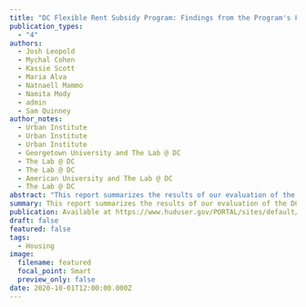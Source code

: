 ```yaml
---
title: "DC Flexible Rent Subsidy Program: Findings from the Program's First Year"
publication_types:
  - "4"
authors:
  - Josh Leopold
  - Mychal Cohen
  - Kassie Scott
  - Maria Alva
  - Natnaell Mammo
  - Namita Mody
  - admin
  - Sam Quinney
author_notes:
  - Urban Institute
  - Urban Institute
  - Urban Institute
  - Georgetown University and The Lab @ DC
  - The Lab @ DC
  - The Lab @ DC
  - American University and The Lab @ DC
  - The Lab @ DC
abstract: "This report summarizes the results of our evaluation of the DC Flexible Rent Subsidy Program (DC Flex). It focuses primarily on the results of the qualitative analysis. The Lab's quantitative analysis is briefly summarized here but will be discussed in more detail in an eventual submission to a peer-reviewed journal. The report begins with the program's background, in the context of other housing assistance programs. Next, the research questions and methods are detailed. This is followed by an overview of the program’s design and implementation, which details eligibility criteria, participant characteristics, the enrollment and account setup processes, participant services in addition to the $7,200, and recertification. This section is followed by a discussion of first-year outcomes, organized by topic: use of DC Flex accounts, homelessness and housing stability, used of homeless Continuum of Care services, housing mobility, and economic well-being. The body of the report ends with a discussion of analysis limitations and a conclusion. The document concludes with seven appendices. The first two relate to the Urban Institute’s research: survey responses (A) and focus group interview protocols (B). The following four (C–F) add depth to The Lab @ DC’s quantitative analysis. The final appendix (G) details deviations from The Lab @ DC’s pre-analysis plan."
summary: This report summarizes the results of our evaluation of the DC Flexible Rent Subsidy Program (DC Flex).
publication: Available at https://www.huduser.gov/PORTAL/sites/default/files/pdf/DC-Flexible-Rent-2020.pdf
draft: false
featured: false
tags:
  - Housing
image:
  filename: featured
  focal_point: Smart
  preview_only: false
date: 2020-10-01T12:00:00.000Z
---
```


